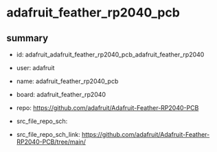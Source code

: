 # adafruit_feather_rp2040_pcb
 
## summary 
* id: adafruit_adafruit_feather_rp2040_pcb_adafruit_feather_rp2040
* user: adafruit
* name: adafruit_feather_rp2040_pcb
* board: adafruit_feather_rp2040
* repo: https://github.com/adafruit/Adafruit-Feather-RP2040-PCB



* src_file_repo_sch: 
* src_file_repo_sch_link: https://github.com/adafruit/Adafruit-Feather-RP2040-PCB/tree/main/






